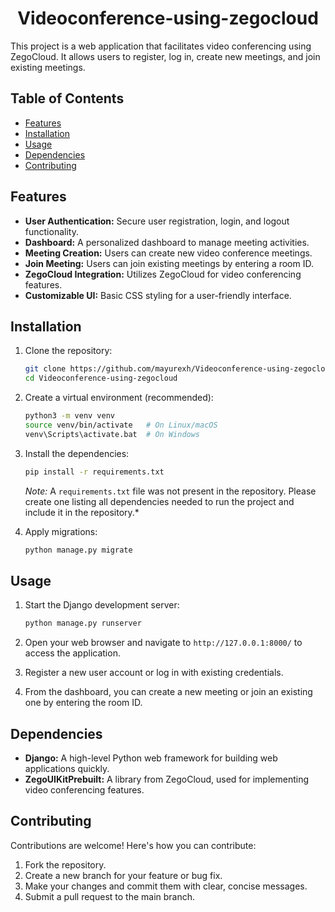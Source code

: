
<div align="center">

# Videoconference-using-zegocloud

</div>

This project is a web application that facilitates video conferencing using ZegoCloud. It allows users to register, log in, create new meetings, and join existing meetings.

## Table of Contents
- [Features](#features)
- [Installation](#installation)
- [Usage](#usage)
- [Dependencies](#dependencies)
- [Contributing](#contributing)


## Features

- **User Authentication:** Secure user registration, login, and logout functionality.
- **Dashboard:** A personalized dashboard to manage meeting activities.
- **Meeting Creation:** Users can create new video conference meetings.
- **Join Meeting:** Users can join existing meetings by entering a room ID.
- **ZegoCloud Integration:** Utilizes ZegoCloud for video conferencing features.
- **Customizable UI:** Basic CSS styling for a user-friendly interface.

## Installation

1.  Clone the repository:

    ```bash
    git clone https://github.com/mayurexh/Videoconference-using-zegocloud.git
    cd Videoconference-using-zegocloud
    ```

2.  Create a virtual environment (recommended):

    ```bash
    python3 -m venv venv
    source venv/bin/activate   # On Linux/macOS
    venv\Scripts\activate.bat  # On Windows
    ```

3.  Install the dependencies:

    ```bash
    pip install -r requirements.txt
    ```
    *Note:* A `requirements.txt` file was not present in the repository.  Please create one listing all dependencies needed to run the project and include it in the repository.*

4.  Apply migrations:

    ```bash
    python manage.py migrate
    ```

## Usage

1.  Start the Django development server:

    ```bash
    python manage.py runserver
    ```

2.  Open your web browser and navigate to `http://127.0.0.1:8000/` to access the application.

3.  Register a new user account or log in with existing credentials.

4.  From the dashboard, you can create a new meeting or join an existing one by entering the room ID.

## Dependencies

-   **Django:** A high-level Python web framework for building web applications quickly.
-   **ZegoUIKitPrebuilt:**  A library from ZegoCloud, used for implementing video conferencing features.


## Contributing

Contributions are welcome! Here's how you can contribute:

1.  Fork the repository.
2.  Create a new branch for your feature or bug fix.
3.  Make your changes and commit them with clear, concise messages.
4.  Submit a pull request to the main branch.


